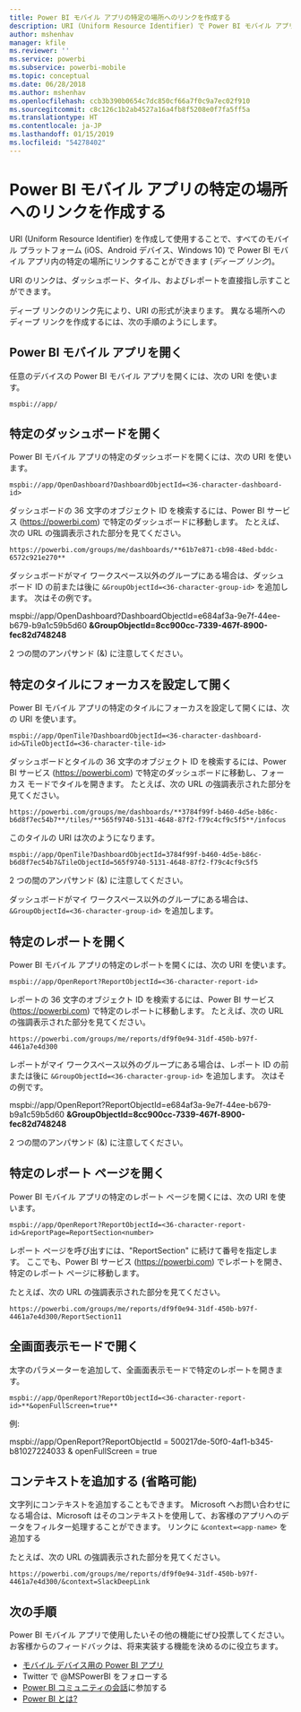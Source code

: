 ```yaml
---
title: Power BI モバイル アプリの特定の場所へのリンクを作成する
description: URI (Uniform Resource Identifier) で Power BI モバイル アプリの特定のダッシュボード、タイル、またはレポートへのディープ リンクを作成する方法について説明します。
author: mshenhav
manager: kfile
ms.reviewer: ''
ms.service: powerbi
ms.subservice: powerbi-mobile
ms.topic: conceptual
ms.date: 06/28/2018
ms.author: mshenhav
ms.openlocfilehash: ccb3b390b0654c7dc850cf66a7f0c9a7ec02f910
ms.sourcegitcommit: c8c126c1b2ab4527a16a4fb8f5208e0f7fa5ff5a
ms.translationtype: HT
ms.contentlocale: ja-JP
ms.lasthandoff: 01/15/2019
ms.locfileid: "54278402"
---
```

# <a name="create-a-link-to-a-specific-location-in-the-power-bi-mobile-apps"></a>Power BI モバイル アプリの特定の場所へのリンクを作成する
URI (Uniform Resource Identifier) を作成して使用することで、すべてのモバイル プラットフォーム (iOS、Android デバイス、Windows 10) で Power BI モバイル アプリ内の特定の場所にリンクすることができます (*ディープ リンク*)。

URI のリンクは、ダッシュボード、タイル、およびレポートを直接指し示すことができます。

ディープ リンクのリンク先により、URI の形式が決まります。 異なる場所へのディープ リンクを作成するには、次の手順のようにします。 

## <a name="open-the-power-bi-mobile-app"></a>Power BI モバイル アプリを開く
任意のデバイスの Power BI モバイル アプリを開くには、次の URI を使います。

    mspbi://app/


## <a name="open-to-a-specific-dashboard"></a>特定のダッシュボードを開く
Power BI モバイル アプリの特定のダッシュボードを開くには、次の URI を使います。

    mspbi://app/OpenDashboard?DashboardObjectId=<36-character-dashboard-id>

ダッシュボードの 36 文字のオブジェクト ID を検索するには、Power BI サービス (https://powerbi.com) で特定のダッシュボードに移動します。 たとえば、次の URL の強調表示された部分を見てください。

`https://powerbi.com/groups/me/dashboards/**61b7e871-cb98-48ed-bddc-6572c921e270**`

ダッシュボードがマイ ワークスペース以外のグループにある場合は、ダッシュボード ID の前または後に `&GroupObjectId=<36-character-group-id>` を追加します。 次はその例です。 

mspbi://app/OpenDashboard?DashboardObjectId=e684af3a-9e7f-44ee-b679-b9a1c59b5d60 **&GroupObjectId=8cc900cc-7339-467f-8900-fec82d748248**

2 つの間のアンパサンド (&) に注意してください。

## <a name="open-to-a-specific-tile-in-focus"></a>特定のタイルにフォーカスを設定して開く
Power BI モバイル アプリの特定のタイルにフォーカスを設定して開くには、次の URI を使います。

    mspbi://app/OpenTile?DashboardObjectId=<36-character-dashboard-id>&TileObjectId=<36-character-tile-id>

ダッシュボードとタイルの 36 文字のオブジェクト ID を検索するには、Power BI サービス (https://powerbi.com) で特定のダッシュボードに移動し、フォーカス モードでタイルを開きます。 たとえば、次の URL の強調表示された部分を見てください。

`https://powerbi.com/groups/me/dashboards/**3784f99f-b460-4d5e-b86c-b6d8f7ec54b7**/tiles/**565f9740-5131-4648-87f2-f79c4cf9c5f5**/infocus`

このタイルの URI は次のようになります。

    mspbi://app/OpenTile?DashboardObjectId=3784f99f-b460-4d5e-b86c-b6d8f7ec54b7&TileObjectId=565f9740-5131-4648-87f2-f79c4cf9c5f5

2 つの間のアンパサンド (&) に注意してください。

ダッシュボードがマイ ワークスペース以外のグループにある場合は、`&GroupObjectId=<36-character-group-id>` を追加します。

## <a name="open-to-a-specific-report"></a>特定のレポートを開く
Power BI モバイル アプリの特定のレポートを開くには、次の URI を使います。

    mspbi://app/OpenReport?ReportObjectId=<36-character-report-id>

レポートの 36 文字のオブジェクト ID を検索するには、Power BI サービス (https://powerbi.com) で特定のレポートに移動します。 たとえば、次の URL の強調表示された部分を見てください。

`https://powerbi.com/groups/me/reports/df9f0e94-31df-450b-b97f-4461a7e4d300`

レポートがマイ ワークスペース以外のグループにある場合は、レポート ID の前または後に `&GroupObjectId=<36-character-group-id>` を追加します。 次はその例です。 

mspbi://app/OpenReport?ReportObjectId=e684af3a-9e7f-44ee-b679-b9a1c59b5d60 **&GroupObjectId=8cc900cc-7339-467f-8900-fec82d748248**

2 つの間のアンパサンド (&) に注意してください。

## <a name="open-to-a-specific-report-page"></a>特定のレポート ページを開く
Power BI モバイル アプリの特定のレポート ページを開くには、次の URI を使います。

    mspbi://app/OpenReport?ReportObjectId=<36-character-report-id>&reportPage=ReportSection<number>

レポート ページを呼び出すには、"ReportSection" に続けて番号を指定します。 ここでも、Power BI サービス (https://powerbi.com) でレポートを開き、特定のレポート ページに移動します。 

たとえば、次の URL の強調表示された部分を見てください。

`https://powerbi.com/groups/me/reports/df9f0e94-31df-450b-b97f-4461a7e4d300/ReportSection11`

## <a name="open-in-full-screen-mode"></a>全画面表示モードで開く
太字のパラメーターを追加して、全画面表示モードで特定のレポートを開きます。

    mspbi://app/OpenReport?ReportObjectId=<36-character-report-id>**&openFullScreen=true**

例: 

mspbi://app/OpenReport?ReportObjectId = 500217de-50f0-4af1-b345-b81027224033 & openFullScreen = true

## <a name="add-context-optional"></a>コンテキストを追加する (省略可能)
文字列にコンテキストを追加することもできます。 Microsoft へお問い合わせになる場合は、Microsoft はそのコンテキストを使用して、お客様のアプリへのデータをフィルター処理することができます。 リンクに `&context=<app-name>` を追加する

たとえば、次の URL の強調表示された部分を見てください。 

`https://powerbi.com/groups/me/reports/df9f0e94-31df-450b-b97f-4461a7e4d300/&context=SlackDeepLink`

## <a name="next-steps"></a>次の手順
Power BI モバイル アプリで使用したいその他の機能にぜひ投票してください。お客様からのフィードバックは、将来実装する機能を決めるのに役立ちます。 

* [モバイル デバイス用の Power BI アプリ](mobile-apps-for-mobile-devices.md)
* Twitter で @MSPowerBI をフォローする
* [Power BI コミュニティの会話](http://community.powerbi.com/)に参加する
* [Power BI とは?](../../power-bi-overview.md)

